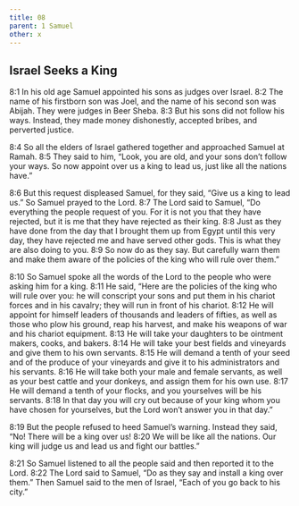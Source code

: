 ```yaml
---
title: 08
parent: 1 Samuel
other: x
---
```



## Israel Seeks a King

<a name="8:1">8:1</a> In his old age Samuel appointed his sons as judges over Israel. <a name="8:2">8:2</a> The name of his firstborn son was Joel, and the name of his second son was Abijah. They were judges in Beer Sheba. <a name="8:3">8:3</a> But his sons did not follow his ways. Instead, they made money dishonestly, accepted bribes, and perverted justice.

<a name="8:4">8:4</a> So all the elders of Israel gathered together and approached Samuel at Ramah. <a name="8:5">8:5</a> They said to him, “Look, you are old, and your sons don’t follow your ways. So now appoint over us a king to lead us, just like all the nations have.”

<a name="8:6">8:6</a> But this request displeased Samuel, for they said, “Give us a king to lead us.” So Samuel prayed to the Lord. <a name="8:7">8:7</a> The Lord said to Samuel, “Do everything the people request of you. For it is not you that they have rejected, but it is me that they have rejected as their king. <a name="8:8">8:8</a> Just as they have done from the day that I brought them up from Egypt until this very day, they have rejected me and have served other gods. This is what they are also doing to you. <a name="8:9">8:9</a> So now do as they say. But carefully warn them and make them aware of the policies of the king who will rule over them.”

<a name="8:10">8:10</a> So Samuel spoke all the words of the Lord to the people who were asking him for a king. <a name="8:11">8:11</a> He said, “Here are the policies of the king who will rule over you: he will conscript your sons and put them in his chariot forces and in his cavalry; they will run in front of his chariot. <a name="8:12">8:12</a> He will appoint for himself leaders of thousands and leaders of fifties, as well as those who plow his ground, reap his harvest, and make his weapons of war and his chariot equipment. <a name="8:13">8:13</a> He will take your daughters to be ointment makers, cooks, and bakers. <a name="8:14">8:14</a> He will take your best fields and vineyards and give them to his own servants. <a name="8:15">8:15</a> He will demand a tenth of your seed and of the produce of your vineyards and give it to his administrators and his servants. <a name="8:16">8:16</a> He will take both your male and female servants, as well as your best cattle and your donkeys, and assign them for his own use. <a name="8:17">8:17</a> He will demand a tenth of your flocks, and you yourselves will be his servants. <a name="8:18">8:18</a> In that day you will cry out because of your king whom you have chosen for yourselves, but the Lord won’t answer you in that day.”

<a name="8:19">8:19</a> But the people refused to heed Samuel’s warning. Instead they said, “No! There will be a king over us! <a name="8:20">8:20</a> We will be like all the nations. Our king will judge us and lead us and fight our battles.”

<a name="8:21">8:21</a> So Samuel listened to all the people said and then reported it to the Lord. <a name="8:22">8:22</a> The Lord said to Samuel, “Do as they say and install a king over them.” Then Samuel said to the men of Israel, “Each of you go back to his city.”

